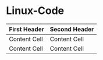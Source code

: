 # Linux-Code

| First Header  | Second Header |
| ------------- | ------------- |
| Content Cell  | Content Cell  |
| Content Cell  | Content Cell  |
